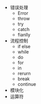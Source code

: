 *   错误处理
    *   Error
    *   throw
    *   try
    *   catch
    *   fianlly
*   流程控制
    *   if else
    *   while
    *   do
    *   for
    *   in
    *   rerurn
    *   break
    *   continue
*   模块化
*   运算符